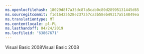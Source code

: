 ```yaml
---
ms.openlocfilehash: 18029d8f7a35dc87a5cab0c80d28995131445d65
ms.sourcegitcommit: f1d16425528e237257ca3b58eb49217a514849ea
ms.translationtype: MT
ms.contentlocale: pl-PL
ms.lasthandoff: 04/24/2019
ms.locfileid: "63867671"
---
```

<span data-ttu-id="6a3b1-101">Visual Basic 2008</span><span class="sxs-lookup"><span data-stu-id="6a3b1-101">Visual Basic 2008</span></span>